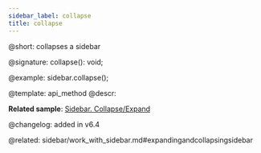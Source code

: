 ```yaml
---
sidebar_label: collapse
title: collapse
---          
```


@short: collapses a sidebar

@signature: collapse(): void;

@example:
sidebar.collapse();


@template: api_method
@descr:

**Related sample**: [Sidebar. Collapse/Expand](https://snippet.dhtmlx.com/ydlltdq6)



@changelog: added in v6.4


@related: sidebar/work_with_sidebar.md#expandingandcollapsingsidebar